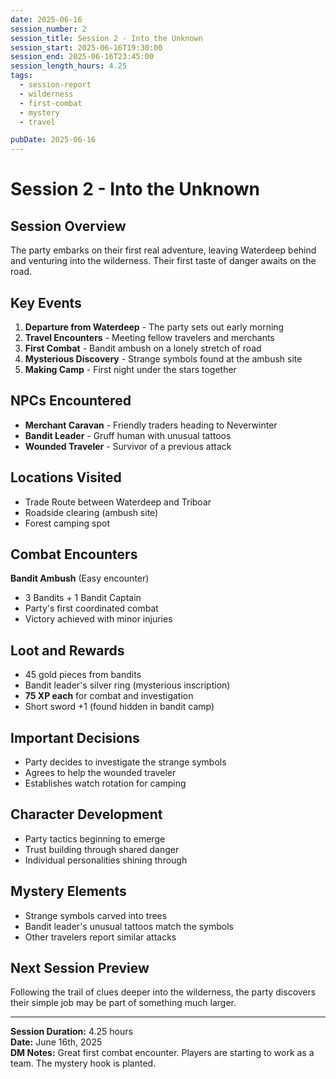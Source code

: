 ```yaml
---
date: 2025-06-16
session_number: 2
session_title: Session 2 - Into the Unknown
session_start: 2025-06-16T19:30:00
session_end: 2025-06-16T23:45:00
session_length_hours: 4.25
tags:
  - session-report
  - wilderness
  - first-combat
  - mystery
  - travel

pubDate: 2025-06-16
---
```


# Session 2 - Into the Unknown

## Session Overview

The party embarks on their first real adventure, leaving Waterdeep behind and venturing into the wilderness. Their first taste of danger awaits on the road.

## Key Events

1. **Departure from Waterdeep** - The party sets out early morning
2. **Travel Encounters** - Meeting fellow travelers and merchants
3. **First Combat** - Bandit ambush on a lonely stretch of road
4. **Mysterious Discovery** - Strange symbols found at the ambush site
5. **Making Camp** - First night under the stars together

## NPCs Encountered

- **Merchant Caravan** - Friendly traders heading to Neverwinter
- **Bandit Leader** - Gruff human with unusual tattoos
- **Wounded Traveler** - Survivor of a previous attack

## Locations Visited

- Trade Route between Waterdeep and Triboar
- Roadside clearing (ambush site)
- Forest camping spot

## Combat Encounters

**Bandit Ambush** (Easy encounter)

- 3 Bandits + 1 Bandit Captain
- Party's first coordinated combat
- Victory achieved with minor injuries

## Loot and Rewards

- 45 gold pieces from bandits
- Bandit leader's silver ring (mysterious inscription)
- **75 XP each** for combat and investigation
- Short sword +1 (found hidden in bandit camp)

## Important Decisions

- Party decides to investigate the strange symbols
- Agrees to help the wounded traveler
- Establishes watch rotation for camping

## Character Development

- Party tactics beginning to emerge
- Trust building through shared danger
- Individual personalities shining through

## Mystery Elements

- Strange symbols carved into trees
- Bandit leader's unusual tattoos match the symbols
- Other travelers report similar attacks

## Next Session Preview

Following the trail of clues deeper into the wilderness, the party discovers their simple job may be part of something much larger.

---

**Session Duration:** 4.25 hours  
**Date:** June 16th, 2025  
**DM Notes:** Great first combat encounter. Players are starting to work as a team. The mystery hook is planted.
